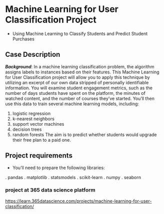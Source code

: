 # Machine Learning for User Classification Project
- Using Machine Learning to Classify Students and Predict Student Purchases

## Case Description
***Background***:
In a machine learning classification problem, the algorithm assigns labels to instances based on their features. This Machine Learning for User Classification project will allow you to apply this technique by utilizing an excerpt of our own data stripped of personally identifiable information. You will examine student engagement metrics, such as the number of days students have spent on the platform, the minutes of watched content, and the number of courses they’ve started. You’ll then use this data to train several machine learning models, including:
1. logistic regression
2. k-nearest neighbors
3. support vector machines
4. decision trees
5. random forests
The aim is to predict whether students would upgrade their free plan to a paid one.

## Project requirements
- You’ll need to prepare the following libraries:

. pandas
. matplotlib
. statsmodels
. scikit-learn
. numpy
. seaborn

### project at 365 data science platform 
https://learn.365datascience.com/projects/machine-learning-for-user-classification/
